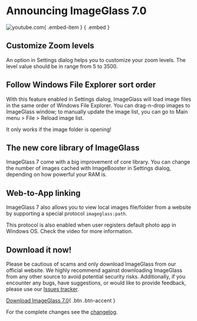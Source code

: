 # Announcing ImageGlass 7.0
![youtube.com](https://youtu.be/NbRy660CsFw){ .embed-item } { .embed }

## Customize Zoom levels
An option in Settings dialog helps you to customize your zoom levels. The level value should be in range from 5 to 3500.


## Follow Windows File Explorer sort order
With this feature enabled in Settings dialog, ImageGlass will load image files in the same order of Windows File Explorer. You can drag-n-drop images to ImageGlass window; to manually update the image list, you can go to Main menu > File > Reload image list.

It only works if the image folder is opening!


## The new core library of ImageGlass
ImageGlass 7 come with a big improvement of core library. You can change the number of images cached with ImageBooster in Settings dialog, depending on how powerful your RAM is.


## Web-to-App linking
ImageGlass 7 also allows you to view local images file/folder from a website by supporting a special protocol `imageglass:path`.

This protocol is also enabled when user registers default photo app in Windows OS. Check the video for more information.


## Download it now!
Please be cautious of scams and only download ImageGlass from our official website. We highly recommend against downloading ImageGlass from any other source to avoid potential security risks. Additionally, if you encounter any bugs, have suggestions, or would like to provide feedback, please use our [Issues tracker](https://github.com/d2phap/ImageGlass/issues).


[Download ImageGlass 7.0](https://imageglass.org/release/imageglass-7-0-7-26-27){ .btn .btn-accent }


For the complete changes see the [changelog](https://github.com/d2phap/ImageGlass/releases/tag/7.0.7.26).
